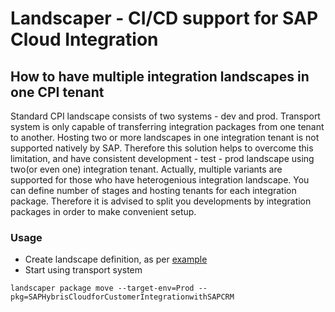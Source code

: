 # Landscaper - CI/CD support for SAP Cloud Integration

## How to have multiple integration landscapes in one CPI tenant 

Standard CPI landscape consists of two systems - dev and prod. Transport system is only capable of transferring integration packages from one tenant to another. Hosting two or more landscapes in one integration tenant is not supported natively by SAP. Therefore this solution helps to overcome this limitation, and have consistent development - test - prod landscape using two(or even one) integration tenant. Actually, multiple variants are supported for those who have heterogenious integration landscape. You can define number of stages and hosting tenants for each integration package. Therefore it is advised to split you developments by integration packages in order to make convenient setup.


### Usage

 - Create landscape definition, as per [example](./conf/landscape-example.yaml)
 - Start using transport system
```
landscaper package move --target-env=Prod --pkg=SAPHybrisCloudforCustomerIntegrationwithSAPCRM 
```
